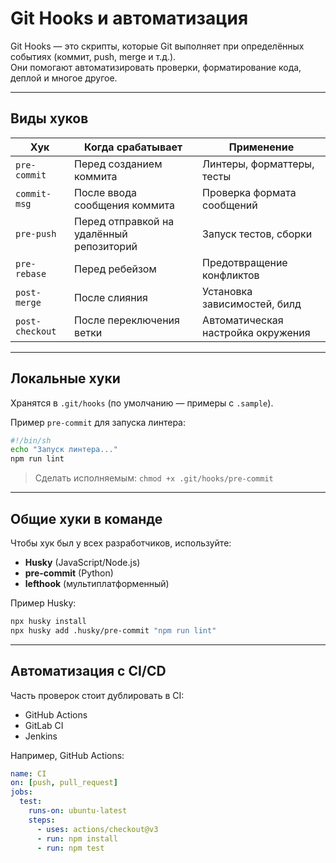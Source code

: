 # Git Hooks и автоматизация

Git Hooks — это скрипты, которые Git выполняет при определённых событиях (коммит, push, merge и т.д.).  
Они помогают автоматизировать проверки, форматирование кода, деплой и многое другое.

---

## Виды хуков

| Хук              | Когда срабатывает                                   | Применение |
|------------------|----------------------------------------------------|------------|
| `pre-commit`     | Перед созданием коммита                            | Линтеры, форматтеры, тесты |
| `commit-msg`     | После ввода сообщения коммита                      | Проверка формата сообщений |
| `pre-push`       | Перед отправкой на удалённый репозиторий            | Запуск тестов, сборки |
| `pre-rebase`     | Перед ребейзом                                     | Предотвращение конфликтов |
| `post-merge`     | После слияния                                      | Установка зависимостей, билд |
| `post-checkout`  | После переключения ветки                           | Автоматическая настройка окружения |

---

## Локальные хуки

Хранятся в `.git/hooks` (по умолчанию — примеры с `.sample`).

Пример `pre-commit` для запуска линтера:
```bash
#!/bin/sh
echo "Запуск линтера..."
npm run lint
```
> Сделать исполняемым: `chmod +x .git/hooks/pre-commit`

---

## Общие хуки в команде

Чтобы хук был у всех разработчиков, используйте:
- **Husky** (JavaScript/Node.js)
- **pre-commit** (Python)
- **lefthook** (мультиплатформенный)

Пример Husky:
```bash
npx husky install
npx husky add .husky/pre-commit "npm run lint"
```

---

## Автоматизация с CI/CD

Часть проверок стоит дублировать в CI:
- GitHub Actions
- GitLab CI
- Jenkins

Например, GitHub Actions:
```yaml
name: CI
on: [push, pull_request]
jobs:
  test:
    runs-on: ubuntu-latest
    steps:
      - uses: actions/checkout@v3
      - run: npm install
      - run: npm test
```
